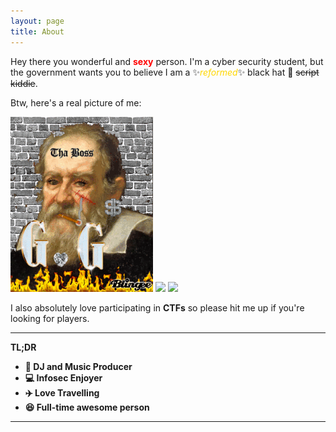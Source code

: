 ```yaml
---
layout: page
title: About
---
```


Hey there you wonderful and <span style="color:red">**sexy**</span> person.
I'm a cyber security student, but the government wants you to believe I am a ✨<span style="color:gold">*reformed*</span>✨ black hat 🎩 ~~script kiddie~~.

Btw, here's a real picture of me:

![](/assets/gal1leo.gif) ![](https://static.wikia.nocookie.net/fandomium/images/b/bc/Obama_sphere.gif) ![](https://media1.giphy.com/media/3jcgPn9fzfaXc1EHJC/giphy.gif)

I also absolutely love participating in **CTFs** so please hit me up if you're looking for players.

<script src="https://www.hackthebox.eu/badge/256459"></script>

<div class="github-card" data-github="GGal1leo" data-width="400" data-height="321" data-theme="medium"></div>
<script src="//cdn.jsdelivr.net/github-cards/latest/widget.js"></script>

---
**TL;DR**

* **🎵 DJ and Music Producer** 
* **💻 Infosec Enjoyer**
* **✈️ Love Travelling**
* **😆 Full-time awesome person**

---

<audio ref="audio" countrols="controls">
   <source src="http://gal1leo.ddns.net:8000/stream?type=.mp3" type="audio/mpeg">      
</audio>
